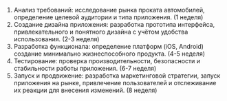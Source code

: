 1. Анализ требований: исследование рынка проката автомобилей, определение целевой аудитории и типа приложения. (1 неделя)
2. Создание дизайна приложения: разработка прототипа интерфейса, привлекательного и понятного дизайна с учётом удобства использования. (2-3 неделя)
3. Разработка функционала: определение платформ (iOS, Android)  создание минимально жизнеспособного продукта. (4-5 неделя)
4. Тестирование: проверка производительности, безопасности и стабильности работы приложения. (6-7 неделя)
5. Запуск и продвижение: разработка маркетинговой стратегии, запуск приложения на рынке, привлечение пользователей и отслеживание их реакции для внесения изменений. (8 неделя)

